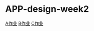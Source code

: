 # APP-design-week2 
[A作业](http://htmlpreview.github.io/?https://github.com/zhengtingeing/APP-design-week2/blob/master/yinyueA.html)
[B作业](http://htmlpreview.github.io/?https://github.com/zhengtingeing/APP-design-week2/blob/master/indexB.html)
[C作业](http://htmlpreview.github.io/?https://github.com/zhengtingeing/APP-design-week2/blob/master/indexC.html)
